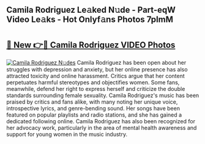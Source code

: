 ## Camila Rodriguez Le𝚊ked N𝚞de - Part-eqW Video Le𝚊ks - Hot Onlyf𝚊ns Photos 7pImM

# <h2><a href="http://ab63436.deff.icu/?id=Camila+Rodriguez">🔗 New 👉🔴 Camila Rodriguez VIDEO Photos</a></h2>

[![Camila Rodriguez N𝚞des](https://i.imgur.com/rIISA9y.gif)](http://ab63436.deff.icu/?id=Camila+Rodriguez)
Camila Rodriguez has been open about her struggles with depression and anxiety, but her online presence has also attracted toxicity and online harassment. Critics argue that her content perpetuates harmful stereotypes and objectifies women. Some fans, meanwhile, defend her right to express herself and criticize the double standards surrounding female sexuality. Camila Rodriguez's music has been praised by critics and fans alike, with many noting her unique voice, introspective lyrics, and genre-bending sound. Her songs have been featured on popular playlists and radio stations, and she has gained a dedicated following online. Camila Rodriguez has also been recognized for her advocacy work, particularly in the area of mental health awareness and support for young women in the music industry.
